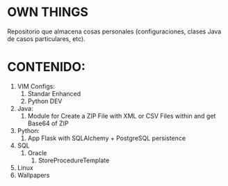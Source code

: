 # OWN THINGS
Repositorio que almacena cosas personales (configuraciones, clases Java de casos particulares, etc).


# CONTENIDO:

1. VIM Configs:
   1. Standar Enhanced
   2. Python DEV
2. Java:
   1. Module for Create a ZIP File with XML or CSV Files within and get Base64 of ZIP
3. Python:
   1. App Flask with SQLAlchemy + PostgreSQL persistence
4. SQL
   1. Oracle
      1. StoreProcedureTemplate
5. Linux
6. Wallpapers
